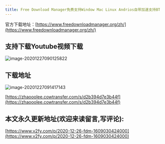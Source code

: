 ```yaml
---
title: Free Download Manager免费支持Window Mac Linux Andrios自带加速支持BT的通用开源下载工具
---
```








官方下载地址：[https://www.freedownloadmanager.org/zh/](https://www.freedownloadmanager.org/zh/)



## 支持下载Youtube视频下载



![image-20201227090125822](https://www.v2fy.com/asset/0i/jikemiji/jikemiji-md/2020-12-26-fdm-1609030424000.assets/image-20201227090125822.png)





## 下载地址



![image-20201227091417143](https://www.v2fy.com/asset/0i/jikemiji/jikemiji-md/2020-12-26-fdm-1609030424000.assets/image-20201227091417143.png)



[https://zhaooolee.cowtransfer.com/s/d2b394d7e3b44f](https://zhaooolee.cowtransfer.com/s/d2b394d7e3b44f)





## 本文永久更新地址(欢迎来读留言,写评论):

[https://www.v2fy.com/p/2020-12-26-fdm-1609030424000](https://www.v2fy.com/p/2020-12-26-fdm-1609030424000)
